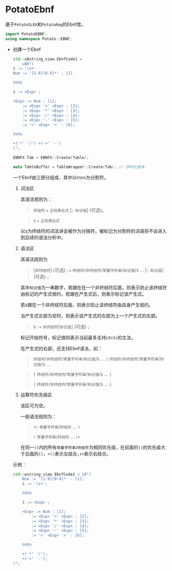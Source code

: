 # PotatoEbnf

基于`PotatoSLRX`和`PotatoReg`的Ebnf库。

```cpp
import PotatoEBNF;
using namespace Potato::EBNF;
```


* 创建一个Ebnf

	```cpp
	std::u8string_view EbnfCode1 =
		u8R"(
	$ := '\s+'
	Num := '[1-9][0-9]*' : [1]

	%%%%

	$ := <Exp> ;

	<Exp> := Num : [1];
		:= <Exp> '+' <Exp> : [2];
		:= <Exp> '*' <Exp> : [3];
		:= <Exp> '/' <Exp> : [4];
		:= <Exp> '-' <Exp> : [5];
		:= '<' <Exp> '>' : [6];

	%%%%

	+('*' '/') +('+' '-')
	)";

	EBNFX Tab = EBNFX::Create(Table);

	auto TableBuffer = TableWrapper::Create(Tab); // 序列化版本
	```

	一个Ebnf由三部分组成，其中以`%%%%`为分割符。

	1. 词法区

		其语法规则为：

		> `终结符` `=` `正则表达式` [`:` `标记值`] (可选)。
		
		> `$` `=` `正则表达式`

		以`$`为终结符的词法讲会被作为分隔符，被标记为分割符的词语将不会进入到后续的语法分析中。

	2. 语法区

		其语法规则为
		
		> [`非终结符`] (可选) `:=` `终结符`/`非终结符`/`常量字符串`/`标记值`/`$` ... [`:` `标记值`] (可选) `;` 

		其中`标记值`为一串数字，若跟在在一个非终结符后面，则表示防止该终结符由标记的产生式规约，若跟在产生式后，则表示标记该产生式。

		若`$`跟在一个非终结符后面，则表示防止该终结符由自身产生规约。

		当产生式左部为空时，则表示该产生式的左部为上一个产生式的左部。

		> `$` `:=` `非终结符`[`标记值`] (可选) `;`

		标记开始符号，标记值则表示当前最多支持`LR(X)`的文法。

		在产生式的右部，还支持Ebnf语法，如：
		
		> `终结符`/`非终结符`/`常量字符串`/`标记值`/`$` ... `|` `终结符`/`非终结符`/`常量字符串`/`标记值`/`$` ...

		> `[` `终结符`/`非终结符`/`常量字符串`/`标记值`/`$` ... `]`

		> `{` `终结符`/`非终结符`/`常量字符串`/`标记值`/`$` ... `}`

	3. 运算符优先级区

		该区可为空。

		一般语法规则为：

		> `+(` `常量字符串`/`终结符` ... `)`

		> `(` `常量字符串`/`终结符` ... `)+`

		在同一`()`内的所有`常量字符串`/`终结符`为相同优先级，在前面的`()`的优先级大于后面的`()`，`+()`表示左结合，`)+`表示右结合。

	示例：

	```cpp
	std::wstring_view EbnfCode1 = LR"(
		Num := '[1-9][0-9]*' : [1];
		$ := '\s+';

		%%%%

		$ := <Exp> ;

		<Exp> := Num : [1];
			:= <Exp> '+' <Exp> : [2];
			:= <Exp> '*' <Exp> : [3];
			:= <Exp> '/' <Exp> : [4];
			:= <Exp> '-' <Exp> : [5];
			:= '<' <Exp> '>' : [6];

		%%%%

		+('*' '/');
		+('+' '-');
	)";
	```